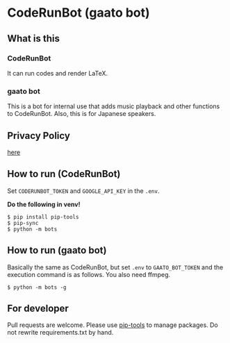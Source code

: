 # CodeRunBot (gaato bot)

## What is this

### CodeRunBot

It can run codes and render LaTeX.

### gaato bot

This is a bot for internal use that adds music playback and other functions to CodeRunBot. Also, this is for Japanese speakers.

## Privacy Policy

[here](bots/config/privacy-policy.md)

## How to run (CodeRunBot)

Set `CODERUNBOT_TOKEN` and `GOOGLE_API_KEY` in the `.env`.

**Do the following in venv!**

```
$ pip install pip-tools
$ pip-sync
$ python -m bots
```

## How to run (gaato bot)

Basically the same as CodeRunBot, but set `.env` to `GAATO_BOT_TOKEN` and the execution command is as follows. You also need ffmpeg.

```
$ python -m bots -g
```

## For developer

Pull requests are welcome.
Please use [pip-tools](https://github.com/jazzband/pip-tools) to manage packages.
Do not rewrite requirements.txt by hand.
